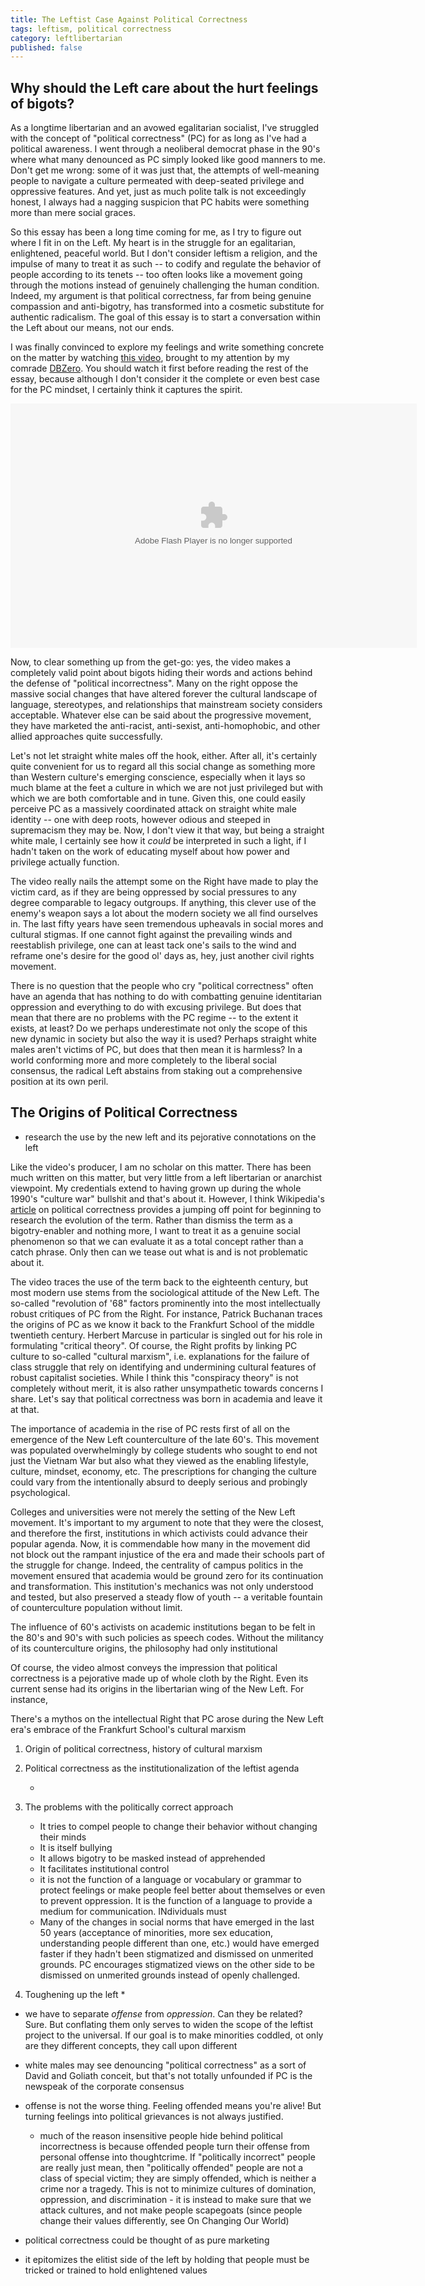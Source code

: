 ```yaml
---
title: The Leftist Case Against Political Correctness
tags: leftism, political correctness
category: leftlibertarian
published: false
---
```


## Why should the Left care about the hurt feelings of bigots?

As a longtime libertarian and an avowed egalitarian socialist, I've struggled with the concept of "political correctness" (PC) for as long as I've had a political awareness. I went through a neoliberal democrat phase in the 90's where what many denounced as PC simply looked like good manners to me. Don't get me wrong: some of it was just that, the attempts of well-meaning people to navigate a culture permeated with deep-seated privilege and oppressive features. And yet, just as much polite talk is not exceedingly honest, I always had a nagging suspicion that PC habits were something more than mere social graces.

So this essay has been a long time coming for me, as I try to figure out where I fit in on the Left. My heart is in the struggle for an egalitarian, enlightened, peaceful world. But I don't consider leftism a religion, and the impulse of many to treat it as such -- to codify and regulate the behavior of people according to its tenets -- too often looks like a movement going through the motions instead of genuinely challenging the human condition. Indeed, my argument is that political correctness, far from being genuine compassion and anti-bigotry, has transformed into a cosmetic substitute for authentic radicalism. The goal of this essay is to start a conversation within the Left about our means, not our ends.

I was finally convinced to explore my feelings and write something concrete on the matter by watching [this video](http://www.escapistmagazine.com/videos/view/the-big-picture/2783-Correctitude), brought to my attention by my comrade  [DBZero](http://dbzer0.com/blog/youre-not-an-underdog-fighting-political-correctness-youre-just-a-bigot). You should watch it first before reading the rest of the essay, because although I don't consider it the complete or even best case for the PC mindset, I certainly think it captures the spirit.

<embed src="http://cdn2.themis-media.com/media/global/movies/player/flowplayer.commercial-3.2.7.swf" flashvars="config=http://www.themis-media.com/videos/config/2783-18808ade41be819e5f229e0b3365c5f2.js%3Fplayer_version%3D2.5%26embed%3D1" allowfullscreen="true" allowscriptaccess="always" quality="high" bgcolor="#000000" type="application/x-shockwave-flash" pluginspage="http://www.adobe.com/go/getflashplayer" width="650" height="391" wmode="opaque"></embed>

<script src="http://www.escapistmagazine.com/videos/embed/2783"></script>

Now, to clear something up from the get-go: yes, the video makes a completely valid point about bigots hiding their words and actions behind the defense of "political incorrectness". Many on the right oppose the massive social changes that have altered forever the cultural landscape of language, stereotypes, and relationships that mainstream society considers acceptable. Whatever else can be said about the progressive movement, they have marketed the anti-racist, anti-sexist, anti-homophobic, and other allied approaches quite successfully.

Let's not let straight white males off the hook, either. After all, it's certainly quite convenient for us to regard all this social change as something more than Western culture's emerging conscience, especially when it lays so much blame at the feet a culture in which we are not just privileged but with which we are both comfortable and in tune. Given this, one could easily perceive PC as a massively coordinated attack on straight white male identity -- one with deep roots, however odious and steeped in supremacism they may be. Now, I don't view it that way, but being a straight white male, I certainly see how it _could_ be interpreted in such a light, if I hadn't taken on the work of educating myself about how power and privilege actually function.

The video really nails the attempt some on the Right have made to play the victim card, as if they are being oppressed by social pressures to any degree comparable to legacy outgroups. If anything, this clever use of the enemy's weapon says a lot about the modern society we all find ourselves in. The last fifty years have seen tremendous upheavals in social mores and cultural stigmas. If one cannot fight against the prevailing winds and reestablish privilege, one can at least tack one's sails to the wind and reframe one's desire for the good ol' days as, hey, just another civil rights movement.

There is no question that the people who cry "political correctness" often have an agenda that has nothing to do with combatting genuine identitarian oppression and everything to do with excusing privilege. But does that mean that there are no problems with the PC regime -- to the extent it exists, at least? Do we perhaps underestimate not only the scope of this new dynamic in society but also the way it is used? Perhaps straight white males aren't victims of PC, but does that then mean it is harmless? In a world conforming more and more completely to the liberal social consensus, the radical Left abstains from staking out a comprehensive position at its own peril.

## The Origins of Political Correctness
  - research the use by the new left and its pejorative connotations on the left

Like the video's producer, I am no scholar on this matter. There has been much written on this matter, but very little from a left libertarian or anarchist viewpoint. My credentials extend to having grown up during the whole 1990's "culture war" bullshit and that's about it. However, I think Wikipedia's [article](http://en.wikipedia.org/wiki/Political_correctness) on political correctness provides a jumping off point for beginning to research the evolution of the term. Rather than dismiss the term as a bigotry-enabler and nothing more, I want to treat it as a genuine social phenomenon so that we can evaluate it as a total concept rather than a catch phrase. Only then can we tease out what is and is not problematic about it.

The video traces the use of the term back to the eighteenth century, but most modern use stems from the sociological attitude of the New Left. The so-called "revolution of '68" factors prominently into the most intellectually robust critiques of PC from the Right. For instance, Patrick Buchanan traces the origins of PC as we know it back to the Frankfurt School of the middle twentieth century. Herbert Marcuse in particular is singled out for his role in formulating "critical theory". Of course, the Right profits by linking PC culture to so-called "cultural marxism", i.e. explanations for the failure of class struggle that rely on identifying and undermining cultural features of robust capitalist societies. While I think this "conspiracy theory" is not completely without merit, it is also rather unsympathetic towards concerns I share. Let's say that political correctness was born in academia and leave it at that.

The importance of academia in the rise of PC rests first of all on the emergence of the New Left counterculture of the late 60's. This movement was populated overwhelmingly by college students who sought to end not just the Vietnam War but also what they viewed as the enabling lifestyle, culture, mindset, economy, etc. The prescriptions for changing the culture could vary from the intentionally absurd to deeply serious and probingly psychological.

Colleges and universities were not merely the setting of the New Left movement. It's important to my argument to note that they were the closest, and therefore the first, institutions in which activists could advance their popular agenda. Now, it is commendable how many in the movement did not block out the rampant injustice of the era and made their schools part of the struggle for change. Indeed, the centrality of campus politics in the movement ensured that academia would be ground zero for its continuation and transformation. This institution's mechanics was not only understood and tested, but also preserved a steady flow of youth -- a veritable fountain of counterculture population without limit.

The influence of 60's activists on academic institutions began to be felt in the 80's and 90's with such policies as speech codes. Without the militancy of its counterculture origins, the philosophy had only institutional 

Of course, the video almost conveys the impression that political correctness is a pejorative made up of whole cloth by the Right. Even its current sense had its origins in the libertarian wing of the New Left. For instance, 

There's a mythos on the intellectual Right that PC arose during the New Left era's embrace of the Frankfurt School's cultural marxism 
	
1. Origin of political correctness, history of cultural marxism

2. Political correctness as the institutionalization of the leftist agenda



	* 

3. The problems with the politically correct approach
	* It tries to compel people to change their behavior without changing their minds
	* It is itself bullying
	* It allows bigotry to be masked instead of apprehended
	* It facilitates institutional control
	* it is not the function of a language or vocabulary or grammar to protect feelings or make people feel better about themselves or even to prevent oppression. It is the function of a language to provide a medium for communication. INdividuals must 
	* Many of the changes in social norms that have emerged in the last 50 years (acceptance of minorities, more sex education, understanding people different than one, etc.) would have emerged faster if they hadn't been stigmatized and dismissed on unmerited grounds. PC encourages stigmatized views on the other side to be dismissed on unmerited grounds instead of openly challenged.

4. Toughening up the left
	* 
- we have to separate _offense_ from _oppression_. Can they be related? Sure. But conflating them only serves to widen the scope of the leftist project to the universal. If our goal is to make minorities coddled, ot only are they different concepts, they call upon different 

- white males may see denouncing "political correctness" as a sort of David and Goliath conceit, but that's not totally unfounded if PC is the newspeak of the corporate consensus

- offense is not the worse thing. Feeling offended means you're alive! But turning feelings into political grievances is not always justified.
	- much of the reason insensitive people hide behind political incorrectness is because offended people turn their offense from personal offense into thoughtcrime. If "politically incorrect" people are really just mean, then "politically offended" people are not a class of special victim; they are simply offended, which is neither a crime nor a tragedy. This is not to minimize cultures of domination, oppression, and discrimination - it is instead to make sure that we attack cultures, and not make people scapegoats (since people change their values differently, see On Changing Our World)

- political correctness could be thought of as pure marketing

- it epitomizes the elitist side of the left by holding that people must be tricked or trained to hold enlightened values